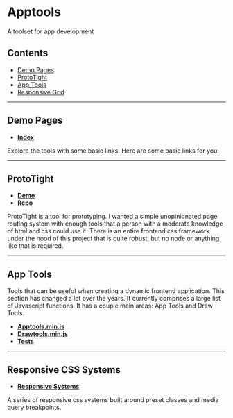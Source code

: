 # Apptools
A toolset for app development

## Contents
- [Demo Pages](#demo-pages)
- [ProtoTight](#user-content-prototight)
- [App Tools](#user-content-app-tools)
- [Responsive Grid](#user-content-responsive-css-systems)


---


## Demo Pages
- **[Index](https://bronkula.github.io/apptools/index.html)**

Explore the tools with some basic links. Here are some basic links for you.


---


## ProtoTight
- **[Demo](https://bronkula.github.io/apptools/proto/demo)**
- **[Repo](https://github.com/bronkula/apptools/blob/master/proto)**

ProtoTight is a tool for prototyping. I wanted a simple unopinionated page routing system with enough tools that a person with a moderate knowledge of html and css could use it. There is an entire frontend css framework under the hood of this project that is quite robust, but no node or anything like that is required.


---


## App Tools

Tools that can be useful when creating a dynamic frontend application. This section has changed a lot over the years. It currently comprises a large list of Javascript functions. It has a couple main areas: App Tools and Draw Tools.

- **[Apptools.min.js](https://github.com/bronkula/apptools/blob/master/tools/bin/apptools.min.js)**
- **[Drawtools.min.js](https://github.com/bronkula/apptools/blob/master/tools/bin/drawtools.min.js)**
- **[Tests](https://bronkula.github.io/apptools/tests/tools.html)**


---


## Responsive CSS Systems

- **[Responsive Systems](https://github.com/bronkula/apptools/blob/master/responsive_systems)**

A series of responsive css systems built around preset classes and media query breakpoints.